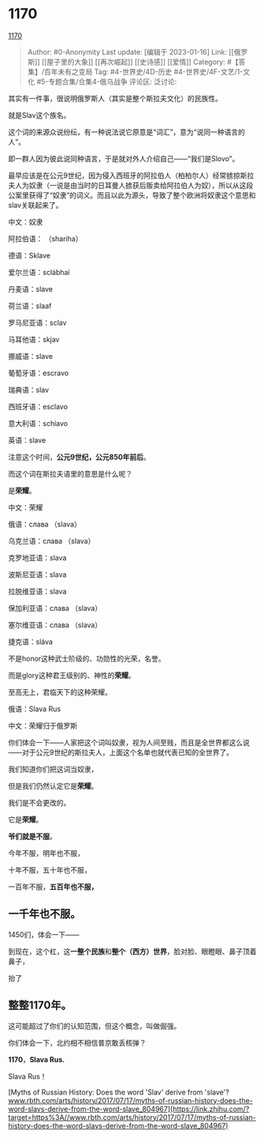# 1170
[1170](https://zhuanlan.zhihu.com/p/494833094)

> Author: #0-Anonymity
> Last update: [编辑于 2023-01-16]
> Link: [[俄罗斯]] [[屋子里的大象]] [[再次崛起]] [[史诗感]] [[爱情]]
> Category: #【答集】/百年未有之变局
> Tag: #4-世界史/4D-历史 #4-世界史/4F-文艺/1-文化 #5-专题合集/合集4-俄乌战争
> 评论区:
> 泛讨论:

其实有一件事，很说明俄罗斯人（其实是整个斯拉夫文化）的民族性。

就是Slav这个族名。

这个词的来源众说纷纭，有一种说法说它原意是“词汇”，意为“说同一种语言的人”。

即一群人因为彼此说同种语言，于是就对外人介绍自己——“我们是Slovo”。

最早应该是在公元9世纪，因为侵入西班牙的阿拉伯人（柏柏尔人）经常掳掠斯拉夫人为奴隶（一说是由当时的日耳曼人掳获后贩卖给阿拉伯人为奴），所以从这段公案里获得了“奴隶”的词义。而且以此为源头，导致了整个欧洲将奴隶这个意思和slav关联起来了。

中文：奴隶

阿拉伯语： （shariha）

德语：Sklave

爱尔兰语：sclábhaí

丹麦语：slave

荷兰语：slaaf

罗马尼亚语：sclav

马耳他语：skjav

挪威语：slave

葡萄牙语：escravo

瑞典语：slav

西班牙语：esclavo

意大利语：schiavo

英语：slave

注意这个时间，**公元9世纪，公元850年前后**。

而这个词在斯拉夫语里的意思是什么呢？

是**荣耀**。

中文：荣耀

俄语：слава （slava）

乌克兰语：слава （slava）

克罗地亚语：slava

波斯尼亚语：slava

拉脱维亚语：slava

保加利亚语：слава （slava）

塞尔维亚语：слава （slava）

捷克语：sláva

不是honor这种武士阶级的、功勋性的光荣，名誉。

而是glory这种君王级别的、神性的**荣耀**。

至高无上，君临天下的这种荣耀。

俄语：Slava Rus

中文：荣耀归于俄罗斯

你们体会一下——人家把这个词叫奴隶，视为人间至贱，而且是全世界都这么说——对于公元9世纪的斯拉夫人，上面这个名单也就代表已知的全世界了。

我们知道你们把这词当奴隶，

但是我们仍然认定它是**荣耀**。

我们是不会更改的。

它是**荣耀**。

**爷们就是不服**。

今年不服，明年也不服，

十年不服，五十年也不服，

一百年不服，**五百年也不服，**

## **一千年也不服。**

1450们，体会一下——

到现在，这个杠，这**一整个民族**和**整个（西方）世界**，脸对脸、眼瞪眼、鼻子顶着鼻子，

抬了

## **整整1170年**。

这可能超过了你们的认知范围，但这个概念，叫做倔强。

你们体会一下，北约相不相信普京敢丢核弹？

**1170**，**Slava Rus.**

Slava Rus！

[Myths of Russian History: Does the word 'Slav' derive from 'slave'?​www.rbth.com/arts/history/2017/07/17/myths-of-russian-history-does-the-word-slavs-derive-from-the-word-slave_804967](https://link.zhihu.com/?target=https%3A//www.rbth.com/arts/history/2017/07/17/myths-of-russian-history-does-the-word-slavs-derive-from-the-word-slave_804967)
